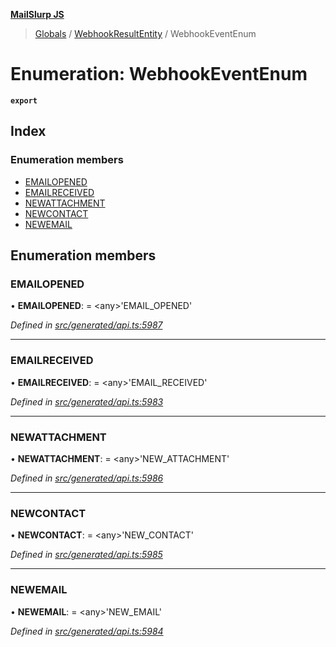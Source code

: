 **[MailSlurp JS](../README.md)**

> [Globals](../README.md) / [WebhookResultEntity](../modules/webhookresultentity.md) / WebhookEventEnum

# Enumeration: WebhookEventEnum

**`export`** 

## Index

### Enumeration members

* [EMAILOPENED](webhookresultentity.webhookeventenum.md#emailopened)
* [EMAILRECEIVED](webhookresultentity.webhookeventenum.md#emailreceived)
* [NEWATTACHMENT](webhookresultentity.webhookeventenum.md#newattachment)
* [NEWCONTACT](webhookresultentity.webhookeventenum.md#newcontact)
* [NEWEMAIL](webhookresultentity.webhookeventenum.md#newemail)

## Enumeration members

### EMAILOPENED

•  **EMAILOPENED**:  = \<any>'EMAIL\_OPENED'

*Defined in [src/generated/api.ts:5987](https://github.com/mailslurp/mailslurp-client/blob/d7397d3/src/generated/api.ts#L5987)*

___

### EMAILRECEIVED

•  **EMAILRECEIVED**:  = \<any>'EMAIL\_RECEIVED'

*Defined in [src/generated/api.ts:5983](https://github.com/mailslurp/mailslurp-client/blob/d7397d3/src/generated/api.ts#L5983)*

___

### NEWATTACHMENT

•  **NEWATTACHMENT**:  = \<any>'NEW\_ATTACHMENT'

*Defined in [src/generated/api.ts:5986](https://github.com/mailslurp/mailslurp-client/blob/d7397d3/src/generated/api.ts#L5986)*

___

### NEWCONTACT

•  **NEWCONTACT**:  = \<any>'NEW\_CONTACT'

*Defined in [src/generated/api.ts:5985](https://github.com/mailslurp/mailslurp-client/blob/d7397d3/src/generated/api.ts#L5985)*

___

### NEWEMAIL

•  **NEWEMAIL**:  = \<any>'NEW\_EMAIL'

*Defined in [src/generated/api.ts:5984](https://github.com/mailslurp/mailslurp-client/blob/d7397d3/src/generated/api.ts#L5984)*
